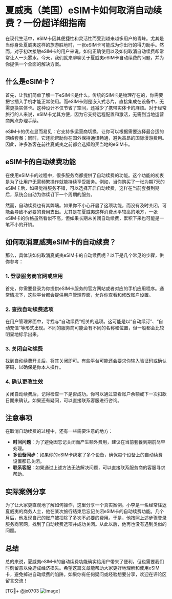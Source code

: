 # 夏威夷（美国）eSIM卡如何取消自动续费？一份超详细指南

在现代生活中，eSIM卡因其便捷性和灵活性而受到越来越多用户的青睐。尤其是当你身处夏威夷这样的旅游胜地时，一张eSIM卡可能成为你出行的得力助手。然而，对于初次接触eSIM卡的用户来说，如何正确使用以及如何取消自动续费却常常让人一头雾水。今天，我们就来聊聊关于夏威夷eSIM卡自动续费的问题，并为你提供一个全面的解决方案。

## 什么是eSIM卡？

首先，让我们简单了解一下eSIM卡是什么。传统的SIM卡是物理存在的，你需要把它插入手机才能正常使用。而eSIM卡则是嵌入式芯片，直接集成在设备中，无需更换实体卡。这种设计不仅节省了空间，还减少了携带实体卡的麻烦。对于经常旅行的人来说，eSIM卡尤其方便，因为它支持远程配置和激活，无需到当地运营商网点办理手续。

eSIM卡的优点显而易见：它支持多运营商切换，让你可以根据需要选择最合适的网络套餐；同时，它还能帮助你在国外保持通讯畅通，避免高昂的国际漫游费用。因此，许多游客在前往夏威夷之前都会选择购买当地的eSIM卡。

## eSIM卡的自动续费功能

在使用eSIM卡的过程中，很多服务商都提供了自动续费的功能。这个功能的初衷是为了让用户无需频繁操作就能持续享受服务。例如，当你购买了一张为期7天的eSIM卡后，如果觉得服务不错，可以选择开启自动续费，这样在当前套餐到期后，系统会自动为你续订下一个周期的服务。

然而，自动续费也有其弊端。如果你不小心开启了这项功能，而没有及时关闭，可能会导致不必要的费用支出。尤其是在夏威夷这样消费水平较高的地方，一张eSIM卡的价格虽然看似不高，但如果长期未关闭自动续费，累积下来也可能是一笔不小的开销。

## 如何取消夏威夷eSIM卡的自动续费？

那么，具体该如何取消夏威夷eSIM卡的自动续费呢？以下是几个常见的步骤，供你参考：

### 1. 登录服务商官网或应用

首先，你需要登录为你提供eSIM卡服务的官方网站或者对应的手机应用程序。通常情况下，这些平台都会提供用户管理界面，允许你查看和修改账户设置。

### 2. 查找自动续费选项

在用户管理界面中，寻找与“自动续费”相关的选项。这可能是以“自动续订”、“自动充值”等形式出现。不同的服务商可能会有不同的名称和位置，但一般都会比较明显地标示出来。

### 3. 关闭自动续费

找到自动续费开关后，将其关闭即可。有些平台可能还会要求你输入验证码或确认密码，以确保是你本人操作。

### 4. 确认更改生效

关闭自动续费后，记得检查一下是否成功。你可以通过查看账户余额或下一次扣款日期来确认。如果还有疑问，可以直接联系客服进行咨询。

## 注意事项

在取消自动续费的过程中，还有一些需要注意的地方：

- **时间问题**：为了避免因忘记关闭而产生额外费用，建议在当前套餐到期前尽早处理。
- **多设备同步**：如果你的eSIM卡绑定了多个设备，确保每个设备上的自动续费设置都已关闭。
- **联系客服**：如果通过上述方法无法解决问题，可以直接联系服务商的客服寻求帮助。

## 实际案例分享

为了让大家更直观地了解如何操作，这里分享一个真实案例。小李是一名经常往返夏威夷的商务人士，他在某次旅行结束后忘记关闭eSIM卡的自动续费功能。几个月后，他发现自己的账户被扣除了多次不必要的费用。于是，他按照上述步骤登录服务商官网，找到了自动续费选项并成功关闭。从此以后，他再也没有遇到类似的问题。

## 总结

总的来说，夏威夷eSIM卡的自动续费功能确实给用户带来了便利，但也需要我们时刻留意以免造成经济损失。希望这篇文章能帮助大家更好地理解和使用eSIM卡，避免掉进自动续费的陷阱。如果你有任何疑问或经验想要分享，欢迎在评论区留言交流！

[TG💪+ @jx0703 ![Image](https://github.com/user-attachments/assets/dbca1d08-cadb-493c-b0ec-ad6f7a83f270)]